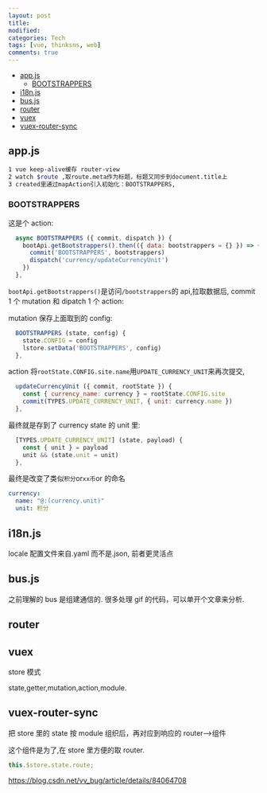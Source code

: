 ```yaml
---
layout: post
title:
modified:
categories: Tech
tags: [vue, thinksns, web]
comments: true
---
```


<!-- TOC -->

- [app.js](#appjs)
  - [BOOTSTRAPPERS](#BOOTSTRAPPERS)
- [i18n.js](#i18njs)
- [bus.js](#busjs)
- [router](#router)
- [vuex](#vuex)
- [vuex-router-sync](#vuex-router-sync)

<!-- /TOC -->

## app.js

```sh
1 vue keep-alive缓存 router-view
2 watch $route ,取route.meta作为标题，标题又同步到document.title上
3 created里通过mapAction引入初始化：BOOTSTRAPPERS,
```

### BOOTSTRAPPERS

这是个 action:

```js
  async BOOTSTRAPPERS ({ commit, dispatch }) {
    bootApi.getBootstrappers().then(({ data: bootstrappers = {} }) => {
      commit('BOOTSTRAPPERS', bootstrappers)
      dispatch('currency/updateCurrencyUnit')
    })
  },
```

`bootApi.getBootstrappers()`是访问`/bootstrappers`的 api,拉取数据后,
commit 1 个 mutation 和 dipatch 1 个 action:

mutation 保存上面取到的 config:

```js
  BOOTSTRAPPERS (state, config) {
    state.CONFIG = config
    lstore.setData('BOOTSTRAPPERS', config)
  },
```

action 将`rootState.CONFIG.site.name`用`UPDATE_CURRENCY_UNIT`来再次提交,

```js
  updateCurrencyUnit ({ commit, rootState }) {
    const { currency_name: currency } = rootState.CONFIG.site
    commit(TYPES.UPDATE_CURRENCY_UNIT, { unit: currency.name })
  },

```

最终就是存到了 currency state 的 unit 里:

```js
  [TYPES.UPDATE_CURRENCY_UNIT] (state, payload) {
    const { unit } = payload
    unit && (state.unit = unit)
  },
```

最终是改变了类似`积分`or`xx币`or 的命名

```yml
currency:
  name: "@:(currency.unit)"
  unit: 积分
```

## i18n.js

locale 配置文件来自.yaml 而不是.json, 前者更灵活点

## bus.js

之前理解的 bus 是组建通信的.
很多处理 gif 的代码，可以单开个文章来分析.

## router

## vuex

store 模式

state,getter,mutation,action,module.

## vuex-router-sync

把 store 里的 state 按 module 组织后，再对应到响应的 router-->组件

这个组件是为了,在 store 里方便的取 router.

```js
this.$store.state.route;
```

<https://blog.csdn.net/vv_bug/article/details/84064708>
